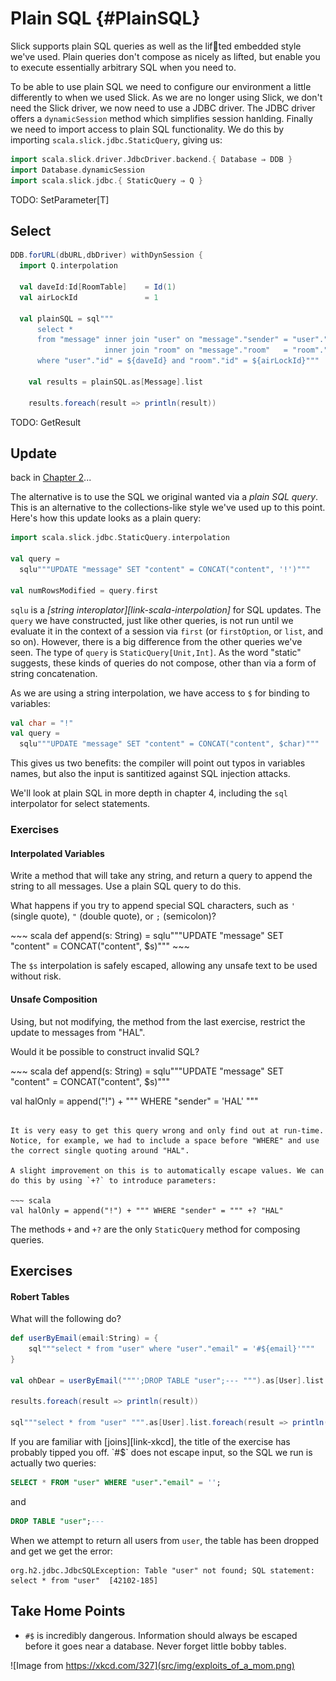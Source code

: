 # Plain SQL {#PlainSQL}

Slick supports plain SQL queries as well as the lif􏰄ted embedded style we've used. Plain queries don't compose as nicely as lifted, but enable you to execute essentially arbitrary SQL when you need to.

To be able to use plain SQL we need to configure our environment a little differently to when we used Slick. As we are no longer using Slick, we don't need the Slick driver, we now
need to use a JDBC driver. The JDBC driver offers a `dynamicSession` method which simplifies session hanlding. Finally we need to import access to plain SQL functionality. We do this by importing `scala.slick.jdbc.StaticQuery`, giving us:

~~~ scala
import scala.slick.driver.JdbcDriver.backend.{ Database ⇒ DDB }
import Database.dynamicSession
import scala.slick.jdbc.{ StaticQuery ⇒ Q }
~~~

TODO: SetParameter[T]

## Select

~~~ scala
DDB.forURL(dbURL,dbDriver) withDynSession {
  import Q.interpolation

  val daveId:Id[RoomTable]    = Id(1)
  val airLockId               = 1

  val plainSQL = sql"""
      select *
      from "message" inner join "user" on "message"."sender" = "user"."id"
                     inner join "room" on "message"."room"   = "room"."id"
      where "user"."id" = ${daveId} and "room"."id" = ${airLockId}"""

    val results = plainSQL.as[Message].list

    results.foreach(result => println(result))
~~~

TODO: GetResult


## Update


back in [Chapter 2](#Querying)...

The alternative is to use the SQL we original wanted via a _plain SQL query_. This is an alternative to the collections-like style we've used up to this point.  Here's how this update looks as a plain query:

~~~ scala
import scala.slick.jdbc.StaticQuery.interpolation

val query =
  sqlu"""UPDATE "message" SET "content" = CONCAT("content", '!')"""

val numRowsModified = query.first
~~~

`sqlu` is a _[string interoplator][link-scala-interpolation]_ for SQL updates. The `query` we have constructed, just like other queries, is not run until we evaluate it in the context of a session via `first` (or `firstOption`, or `list`, and so on). However, there is a big difference from the other queries we've seen. The type of `query` is `StaticQuery[Unit,Int]`. As the word "static" suggests, these kinds of queries do not compose, other than via a form of string concatenation.

As we are using a string interpolation, we have access to `$` for binding to variables:

~~~ scala
val char = "!"
val query =
  sqlu"""UPDATE "message" SET "content" = CONCAT("content", $char)"""
~~~

This gives us two benefits: the compiler will point out typos in variables names, but also the input is santitized against SQL injection attacks.

We'll look at plain SQL in more depth in chapter 4, including the `sql` interpolator for select statements.


### Exercises

#### Interpolated Variables

Write a method that will take any string, and return a query to append the string to all messages. Use a plain SQL query to do this.

What happens if you try to append special SQL characters, such as `'` (single quote), `"` (double quote), or `;` (semicolon)?

<div class="solution">
~~~ scala
def append(s: String) =
  sqlu"""UPDATE "message" SET "content" = CONCAT("content", $s)"""
~~~

The `$s` interpolation is safely escaped, allowing any unsafe text to be used without risk.
</div>

#### Unsafe Composition

Using, but not modifying, the method from the last exercise, restrict the update to messages from "HAL".

Would it be possible to construct invalid SQL?

<div class="solution">
~~~ scala
def append(s: String) =
  sqlu"""UPDATE "message" SET "content" = CONCAT("content", $s)"""

val halOnly = append("!") + """ WHERE "sender" = 'HAL' """
~~~

It is very easy to get this query wrong and only find out at run-time. Notice, for example, we had to include a space before "WHERE" and use the correct single quoting around "HAL".

A slight improvement on this is to automatically escape values. We can do this by using `+?` to introduce parameters:

~~~ scala
val halOnly = append("!") + """ WHERE "sender" = """ +? "HAL"
~~~

The methods `+` and `+?` are the only `StaticQuery` method for composing queries.

</div>

## Exercises

#### Robert Tables

What will the following do?

~~~ scala
def userByEmail(email:String) = {
    sql"""select * from "user" where "user"."email" = '#${email}'"""
}

val ohDear = userByEmail("""';DROP TABLE "user";--- """).as[User].list

results.foreach(result => println(result))

sql"""select * from "user" """.as[User].list.foreach(result => println(result))
~~~


<div class="solution">
If you are familiar with [joins][link-xkcd],
the title of the exercise has probably tipped you off.
`#$` does not escape input, so the SQL we run is actually two queries:

~~~ sql
SELECT * FROM "user" WHERE "user"."email" = '';
~~~
and

~~~ sql
DROP TABLE "user";---
~~~

When we attempt to return all users from `user`,
the table has been dropped and get we get the error:

~~~
org.h2.jdbc.JdbcSQLException: Table "user" not found; SQL statement:
select * from "user"  [42102-185]
~~~
</div>


## Take Home Points

- `#$` is incredibly dangerous. Information should always be escaped before it goes near a database. Never forget little bobby tables.

![Image from https://xkcd.com/327](src/img/exploits_of_a_mom.png)




